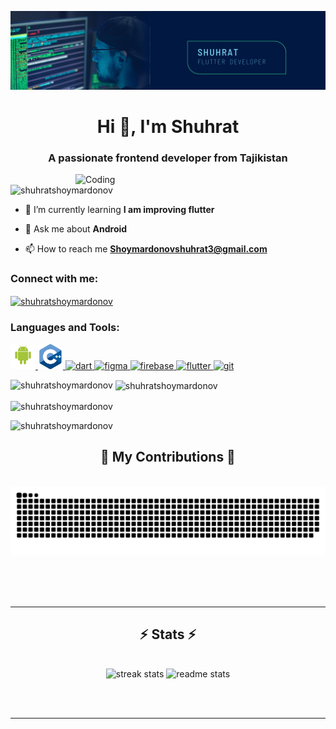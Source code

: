 [![MasterHead](https://github.com/ShuhratShoymardonov/shuhratshoymardonov/blob/main/1.png)](https://shuhratshoymardonov.io)
<h1 align="center">Hi 👋, I'm Shuhrat</h1>
<h3 align="center">A passionate frontend developer from Tajikistan</h3>
<img align="right" alt="Coding" width="400" src="https://encrypted-tbn0.gstatic.com/images?q=tbn:ANd9GcTNUvPwcjrYNWQG10Chtdy23kd9_dJTmL_M9w&s.gif">

<p align="left"> <img src="https://komarev.com/ghpvc/?username=shuhratshoymardonov&label=Profile%20views&color=0e75b6&style=flat" alt="shuhratshoymardonov" /> </p>

<!-- - 🔭 I’m currently working on [My Chat](https://github.com/ShuhratShoymardonov/My_Chat.git)-->

- 🌱 I’m currently learning **I am improving flutter**

- 💬 Ask me about **Android**

- 📫 How to reach me **Shoymardonovshuhrat3@gmail.com**

<h3 align="left">Connect with me:</h3>
<p align="left">
<a href="https://linkedin.com/in/shuhratshoymardonov" target="blank"><img align="center" src="https://raw.githubusercontent.com/rahuldkjain/github-profile-readme-generator/master/src/images/icons/Social/linked-in-alt.svg" alt="shuhratshoymardonov" height="30" width="40" /></a>
</p>

<h3 align="left">Languages and Tools:</h3>
<p align="left"> <a href="https://developer.android.com" target="_blank" rel="noreferrer"> <img src="https://raw.githubusercontent.com/devicons/devicon/master/icons/android/android-original-wordmark.svg" alt="android" width="40" height="40"/> </a> <a href="https://www.w3schools.com/cpp/" target="_blank" rel="noreferrer"> <img src="https://raw.githubusercontent.com/devicons/devicon/master/icons/cplusplus/cplusplus-original.svg" alt="cplusplus" width="40" height="40"/> </a> <a href="https://dart.dev" target="_blank" rel="noreferrer"> <img src="https://www.vectorlogo.zone/logos/dartlang/dartlang-icon.svg" alt="dart" width="40" height="40"/> </a> <a href="https://www.figma.com/" target="_blank" rel="noreferrer"> <img src="https://www.vectorlogo.zone/logos/figma/figma-icon.svg" alt="figma" width="40" height="40"/> </a> <a href="https://firebase.google.com/" target="_blank" rel="noreferrer"> <img src="https://www.vectorlogo.zone/logos/firebase/firebase-icon.svg" alt="firebase" width="40" height="40"/> </a> <a href="https://flutter.dev" target="_blank" rel="noreferrer"> <img src="https://www.vectorlogo.zone/logos/flutterio/flutterio-icon.svg" alt="flutter" width="40" height="40"/> </a> <a href="https://git-scm.com/" target="_blank" rel="noreferrer"> <img src="https://www.vectorlogo.zone/logos/git-scm/git-scm-icon.svg" alt="git" width="40" height="40"/> </a> </p>

<p><img align="left" src="https://github-readme-stats.vercel.app/api/top-langs?username=shuhratshoymardonov&show_icons=true&locale=en&layout=compact" alt="shuhratshoymardonov" /></p>

<p>&nbsp;<img align="center" src="https://github-readme-stats.vercel.app/api?username=shuhratshoymardonov&show_icons=true&locale=en" alt="shuhratshoymardonov" /></p>

<p><img align="center" src="https://github-readme-streak-stats.herokuapp.com/?user=shuhratshoymardonov&" alt="shuhratshoymardonov" /></p>


<p align="left"> <img src="https://komarev.com/ghpvc/?username=shuhratshoymardonov&label=Profile%20views&color=0e75b6&style=flat" alt="shuhratshoymardonov" /> </p>

<div align="center">
  <h2>🐍 My Contributions 🐍</h2>
  <br>
  <img alt="snake eating my contributions" src="https://raw.githubusercontent.com/salesp07/salesp07/output/github-contribution-grid-snake.svg" />
  
  <br/><br/><br/>
</div>

<hr/>

<h2 align="center">⚡ Stats ⚡</h2>
<br>
<div align=center>
  <img width=390 src="https://github-readme-streak-stats-salesp07.vercel.app/?user=salesp07&count_private=true&theme=react&border_radius=10" alt="streak stats"/>
  <img width=390 src="https://github-readme-stats-salesp07.vercel.app/api?username=salesp07&count_private=true&show_icons=true&theme=react&rank_icon=github&border_radius=10" alt="readme stats" />
  <br/>
<!-- <img width=325 align="center" src="https://github-readme-stats-salesp07.vercel.app/api/top-langs/?username=salesp07&hide=HTML&langs_count=8&layout=compact&theme=react&border_radius=10&size_weight=0.5&count_weight=0.5&exclude_repo=github-readme-stats" alt="top langs" />-->
</div>

<br/><br/>

<hr/>

<br/>

<br/>

